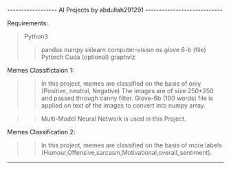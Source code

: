 ------------------ AI Projects by abdullah291291 ----------------------------

Requirements:
> Python3
>> pandas
>> numpy
>> sklearn
>> computer-vision
>> os
>> glove 6-b (file)
>> Pytorch
>> Cuda (optional)
>> graphviz


Memes Classifictaion 1:
>> In this project, memes are classified on the basis of only (Positive, neutral, Negative)
The images are of size 250*250 and passed through canny filter. Glove-6b (100 words) file is applied on 
text of the images to convert into numpy array.

>> Multi-Model Neural Network is used in this Project.

Memes Classification 2:
>> In this project, memes are classified on the basis of more labels (Humour,Offensive,sarcasm,Motivational,overall_sentiment).


-------------------------------------------------------------------------------

